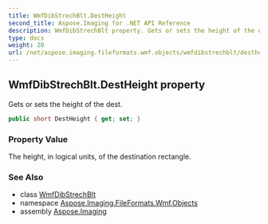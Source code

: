 ```yaml
---
title: WmfDibStrechBlt.DestHeight
second_title: Aspose.Imaging for .NET API Reference
description: WmfDibStrechBlt property. Gets or sets the height of the dest
type: docs
weight: 20
url: /net/aspose.imaging.fileformats.wmf.objects/wmfdibstrechblt/destheight/
---
```

## WmfDibStrechBlt.DestHeight property

Gets or sets the height of the dest.

```csharp
public short DestHeight { get; set; }
```

### Property Value

The height, in logical units, of the destination rectangle.

### See Also

* class [WmfDibStrechBlt](../)
* namespace [Aspose.Imaging.FileFormats.Wmf.Objects](../../wmfdibstrechblt/)
* assembly [Aspose.Imaging](../../../)


